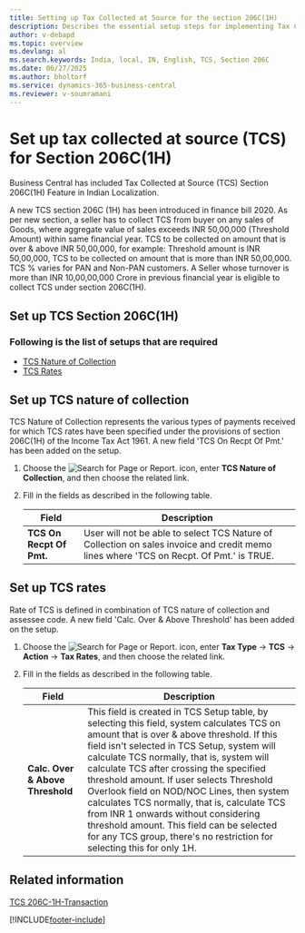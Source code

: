 ```yaml
---
title: Setting up Tax Collected at Source for the section 206C(1H)
description: Describes the essential setup steps for implementing Tax Collected at Source under section 206C(1H).
author: v-debapd 
ms.topic: overview
ms.devlang: al
ms.search.keywords: India, local, IN, English, TCS, Section 206C
ms.date: 06/27/2025
ms.author: bholtorf
ms.service: dynamics-365-business-central
ms.reviewer: v-soumramani
---
```


# Set up tax collected at source (TCS) for Section 206C(1H)

Business Central has included Tax Collected at Source (TCS) Section 206C(1H) Feature in Indian Localization.

A new TCS section 206C (1H) has been introduced in finance bill 2020. As per new section, a seller has to collect TCS from buyer on any sales of Goods, where aggregate value of sales exceeds INR 50,00,000 (Threshold Amount) within same financial year. TCS to be collected on amount that is over & above INR 50,00,000, for example: Threshold amount is INR 50,00,000, TCS to be collected on amount that is more than INR 50,00,000. TCS % varies for PAN and Non-PAN customers. A Seller whose turnover is more than INR 10,00,00,000 Crore in previous financial year is eligible to collect TCS under section 206C(1H).

## Set up TCS Section 206C(1H)

### Following is the list of setups that are required

- [TCS Nature of Collection](tcs-overview.md#)
- [TCS Rates](tcs-overview.md#set-up-tcs-rates)

## Set up TCS nature of collection

TCS Nature of Collection represents the various types of payments received for which TCS rates have been specified under the provisions of section 206C(1H) of the Income Tax Act 1961. A new field 'TCS On Recpt Of Pmt.' has been added on the setup.

1. Choose the ![Search for Page or Report.](image/search_small.png "Search for Page or Report icon") icon, enter **TCS Nature of Collection**, and then choose the related link.
1. Fill in the fields as described in the following table.

    |Field|Description|  
    |---------------------------------|---------------------------------------|
    |**TCS On Recpt Of Pmt.**|User will not be able to select TCS Nature of Collection on sales invoice and credit memo lines where 'TCS on Recpt. Of Pmt.' is TRUE.|

## Set up TCS rates

Rate of TCS is defined in combination of TCS nature of collection and assessee code. A new field 'Calc. Over & Above Threshold' has been added on the setup.

1. Choose the ![Search for Page or Report.](image/search_small.png "Search for Page or Report icon") icon, enter **Tax Type** -> **TCS** -> **Action** -> **Tax Rates**, and then choose the related link.
1. Fill in the fields as described in the following table.

    |Field|Description|
    |---------------------------------|---------------------------------------|  
    |**Calc. Over & Above Threshold**|This field is created in TCS Setup table, by selecting this field, system calculates TCS on amount that is over & above threshold. If this field isn't selected in TCS Setup, system will calculate TCS normally, that is, system will calculate TCS after crossing the specified threshold amount. If user selects Threshold Overlook field on NOD/NOC Lines, then system calculates TCS normally, that is, calculate TCS from INR 1 onwards without considering threshold amount. This field can be selected for any TCS group, there's no restriction for selecting this for only 1H.|

## Related information

[TCS 206C-1H-Transaction](TCS-206C-1H-Transactions.md)

[!INCLUDE[footer-include](../../includes/footer-banner.md)]